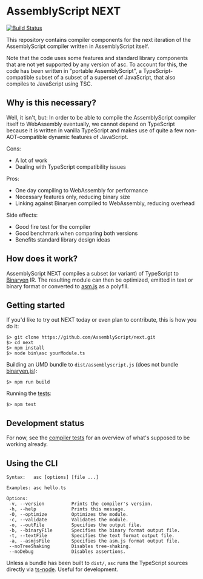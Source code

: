 AssemblyScript NEXT
===================

[![Build Status](https://travis-ci.org/AssemblyScript/next.svg?branch=master)](https://travis-ci.org/AssemblyScript/next)

This repository contains compiler components for the next iteration of the AssemblyScript compiler written in AssemblyScript itself.

Note that the code uses some features and standard library components that are not yet supported by any version of asc. To account for this, the code has been written in "portable AssemblyScript", a TypeScript-compatible subset of a subset of a superset of JavaScript, that also compiles to JavaScript using TSC.

Why is this necessary?
----------------------

Well, it isn't, but: In order to be able to compile the AssemblyScript compiler itself to WebAssembly eventually, we cannot depend on TypeScript because it is written in vanilla TypeScript and makes use of quite a few non-AOT-compatible dynamic features of JavaScript.

Cons:
- A lot of work
- Dealing with TypeScript compatibility issues

Pros:
- One day compiling to WebAssembly for performance
- Necessary features only, reducing binary size
- Linking against Binaryen compiled to WebAssembly, reducing overhead

Side effects:
- Good fire test for the compiler
- Good benchmark when comparing both versions
- Benefits standard library design ideas

How does it work?
-----------------

AssemblyScript NEXT compiles a subset (or variant) of TypeScript to [Binaryen](https://github.com/WebAssembly/binaryen) IR. The resulting module can then be optimized, emitted in text or binary format or converted to [asm.js](http://asmjs.org) as a polyfill.

Getting started
---------------

If you'd like to try out NEXT today or even plan to contribute, this is how you do it:

```
$> git clone https://github.com/AssemblyScript/next.git
$> cd next
$> npm install
$> node bin\asc yourModule.ts
```

Building an UMD bundle to `dist/assemblyscript.js` (does not bundle [binaryen.js](https://github.com/AssemblyScript/binaryen.js)):

```
$> npm run build
```

Running the [tests](./tests):

```
$> npm test
```

Development status
------------------

For now, see the [compiler tests](https://github.com/AssemblyScript/next/tree/master/tests/compiler) for an overview of what's supposed to be working already.

Using the CLI
-------------

```
Syntax:   asc [options] [file ...]

Examples: asc hello.ts

Options:
 -v, --version          Prints the compiler's version.
 -h, --help             Prints this message.
 -O, --optimize         Optimizes the module.
 -c, --validate         Validates the module.
 -o, --outFile          Specifies the output file.
 -b, --binaryFile       Specifies the binary format output file.
 -t, --textFile         Specifies the text format output file.
 -a, --asmjsFile        Specifies the asm.js format output file.
 --noTreeShaking        Disables tree-shaking.
 --noDebug              Disables assertions.
```

Unless a bundle has been built to `dist/`, `asc` runs the TypeScript sources directly via [ts-node](https://www.npmjs.com/package/ts-node). Useful for development.
